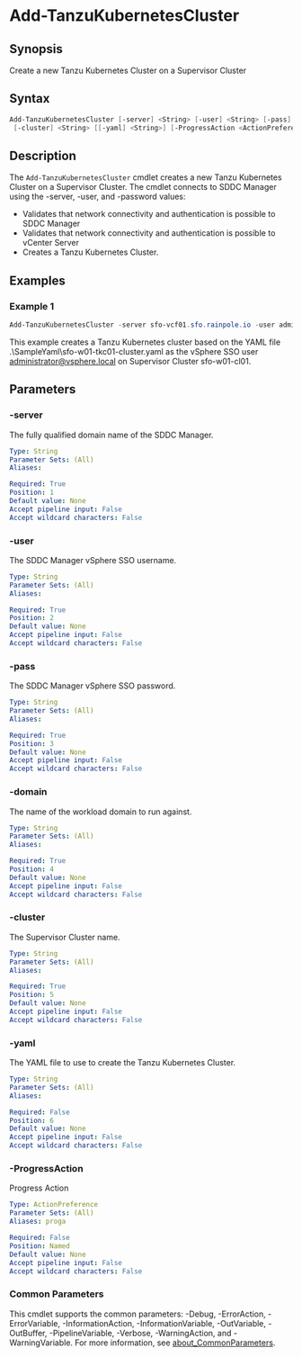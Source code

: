 # Add-TanzuKubernetesCluster

## Synopsis

Create a new Tanzu Kubernetes Cluster on a Supervisor Cluster

## Syntax

```powershell
Add-TanzuKubernetesCluster [-server] <String> [-user] <String> [-pass] <String> [-domain] <String>
 [-cluster] <String> [[-yaml] <String>] [-ProgressAction <ActionPreference>] [<CommonParameters>]
```

## Description

The `Add-TanzuKubernetesCluster` cmdlet creates a new Tanzu Kubernetes Cluster on a Supervisor Cluster.
The
cmdlet connects to SDDC Manager using the -server, -user, and -password values:

- Validates that network connectivity and authentication is possible to SDDC Manager
- Validates that network connectivity and authentication is possible to vCenter Server
- Creates a Tanzu Kubernetes Cluster.

## Examples

### Example 1

```powershell
Add-TanzuKubernetesCluster -server sfo-vcf01.sfo.rainpole.io -user administrator@vsphere.local -pass VMw@re1! -domain sfo-w01 -cluster sfo-w01-cl01 -yaml .\SampleYaml\sfo-w01-tkc01-cluster.yaml
```

This example creates a Tanzu Kubernetes cluster based on the YAML file .\SampleYaml\sfo-w01-tkc01-cluster.yaml as the vSphere SSO user <administrator@vsphere.local> on Supervisor Cluster sfo-w01-cl01.

## Parameters

### -server

The fully qualified domain name of the SDDC Manager.

```yaml
Type: String
Parameter Sets: (All)
Aliases:

Required: True
Position: 1
Default value: None
Accept pipeline input: False
Accept wildcard characters: False
```

### -user

The SDDC Manager vSphere SSO username.

```yaml
Type: String
Parameter Sets: (All)
Aliases:

Required: True
Position: 2
Default value: None
Accept pipeline input: False
Accept wildcard characters: False
```

### -pass

The SDDC Manager vSphere SSO password.

```yaml
Type: String
Parameter Sets: (All)
Aliases:

Required: True
Position: 3
Default value: None
Accept pipeline input: False
Accept wildcard characters: False
```

### -domain

The name of the workload domain to run against.

```yaml
Type: String
Parameter Sets: (All)
Aliases:

Required: True
Position: 4
Default value: None
Accept pipeline input: False
Accept wildcard characters: False
```

### -cluster

The Supervisor Cluster name.

```yaml
Type: String
Parameter Sets: (All)
Aliases:

Required: True
Position: 5
Default value: None
Accept pipeline input: False
Accept wildcard characters: False
```

### -yaml

The YAML file to use to create the Tanzu Kubernetes Cluster.

```yaml
Type: String
Parameter Sets: (All)
Aliases:

Required: False
Position: 6
Default value: None
Accept pipeline input: False
Accept wildcard characters: False
```

### -ProgressAction

Progress Action

```yaml
Type: ActionPreference
Parameter Sets: (All)
Aliases: proga

Required: False
Position: Named
Default value: None
Accept pipeline input: False
Accept wildcard characters: False
```

### Common Parameters

This cmdlet supports the common parameters: -Debug, -ErrorAction, -ErrorVariable, -InformationAction, -InformationVariable, -OutVariable, -OutBuffer, -PipelineVariable, -Verbose, -WarningAction, and -WarningVariable. For more information, see [about_CommonParameters](http://go.microsoft.com/fwlink/?LinkID=113216).
